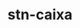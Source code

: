 
<!-- README.md is generated from README.Rmd. Please edit that file -->

# stn-caixa

<!--chapter:end:README.Rmd-->

